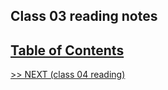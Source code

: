 ## Class 03 reading notes

## [Table of Contents](https://wondwosentsige.github.io/code-201-reading-notes)


























[>> NEXT (class 04 reading)](https://wondwosentsige.github.io/code-201-reading-notes/class-04)


